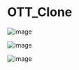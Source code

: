 # OTT_Clone

![image](https://user-images.githubusercontent.com/74042644/206734452-f982f9de-9010-4539-81c6-e40d5f864682.png)

![image](https://user-images.githubusercontent.com/74042644/206734527-e576a030-502c-41ef-ae2e-bd94226dada4.png)

![image](https://user-images.githubusercontent.com/74042644/206734564-18d35ed1-d3b4-4177-bb43-b34ac0470a2c.png)

